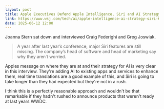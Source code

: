 ```yaml
---
layout: post
title: Apple Executives Defend Apple Intelligence, Siri and AI Strategy
link: https://www.wsj.com/tech/ai/apple-intelligence-ai-strategy-siri-627ce650?mod=tech_lead_pos5
date: 2025-06-12 12:00
---
```

Joanna Stern sat down and interviewed Craig Federighi and Greg Joswiak.

> A year after last year’s conference, major Siri features are still missing. The company’s head of software and head of marketing say why they aren’t worried.

Apples message on where they are at and their strategy for AI is very clear in this interview.  They're adding AI to existing apps and services to enhance them, real time translations are a good example of this, and Siri is going to take longer than they had expected but they're not in a rush.

I think this is a perfectly reasonable approach and wouldn't be that remarkable if they hadn't rushed to announce products that weren't ready at last years WWDC.